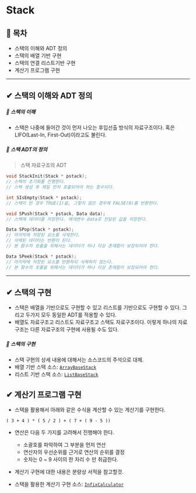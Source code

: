 ﻿# Stack
## 📝 목차
- 스택의 이해와 ADT 정의
- 스택의 배열 기반 구현
- 스택의 연결 리스트기반 구현
- 계산기 프로그램 구현
___

## ✔ 스택의 이해와 ADT 정의
##### 📍 스택의 이해
- 스택은 나중에 들어간 것이 먼저 나오는 후입선출 방식의 자료구조이다. 혹은 LIFO(Last-In, First-Out)이라고도 불린다.

##### 📍 스택 ADT의 정의
> 스택 자료구조의 ADT
```c
void StackInit(Stack * pstack);
// 스택의 초기화를 진행한다.
// 스택 생성 후 제일 먼저 호출되어야 하는 함수이다.

int SIsEmpty(Stack * pstack);
// 스택이 빈 경우 TRUE(1)을, 그렇지 않은 경우에 FALSE(0)를 반환한다.

void SPush(Stack * pstack, Data data);
// 스택에 데이터를 저장한다. 매개변수 data로 전달된 값을 저장한다.

Data SPop(Stack * pstack);
// 마지막에 저장된 요소를 삭제한다.
// 삭제된 데이터는 반환이 된다.
// 본 함수의 호출을 위해서는 데이터가 하나 이상 존재함이 보장되어야 한다.

Data SPeek(Stack * pstack);
// 마지막에 저장된 요소를 반환하되 삭제하지 않는다.
// 본 함수의 호출을 위해서는 데이터가 하나 이상 존재함이 보장되어야 한다.
```

___

## ✔ 스택의 구현
- 스택은 배열을 기반으로도 구현할 수 있고 리스트를 기반으로도 구현할 수 있다. 
그리고 두가지 모두 동일한 ADT를 적용할 수 있다.
- 배열도 자료구조고 리스트도 자료구조고 스택도 자료구조이다. 
이렇게 하나의 자료구조는 다른 자료구조의 구현에 사용될 수도 있다.

##### 📍 스택의 구현
- 스택 구현의 상세 내용에 대해서는 소스코드의 주석으로 대체.
- 배열 기반 스택 소스: [`ArrayBaseStack`](https://github.com/choisb/Study-DataStructure/tree/master/05_Stack/ArrayBaseStack)
- 리스트 기반 스택 소스: [`ListBaseStack`](https://github.com/choisb/Study-DataStructure/tree/master/05_Stack/ListBaseStack)


## ✔ 계산기 프로그램 구현
- 스택을 활용해서 아래와 같은 수식을 계산할 수 있는 계산기를 구현한다.
```
( 3 + 4 ) * ( 5 / 2 ) + ( 7 + ( 9 - 5 ))
```
- 연산은 다음 두 가지를 고려해서 진행해야 한다.
  - 소괄호를 파악하여 그 부분을 먼저 연산
  - 연산자의 우선순위를 근거로 연산의 순위를 결정
  - 숫자는 0 ~ 9 사이의 한 자리 수 만 취급한다.

- 계산기 구현에 대한 내용은 분량상 서적을 참고할것.
- 스택을 활용한 계산기 구현 소스: [`InfixCalculator`]()  